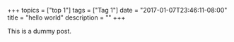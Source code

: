 +++
topics = ["top 1"]
tags = ["Tag 1"]
date = "2017-01-07T23:46:11-08:00"
title = "hello world"
description = ""
+++

This is a dummy post.